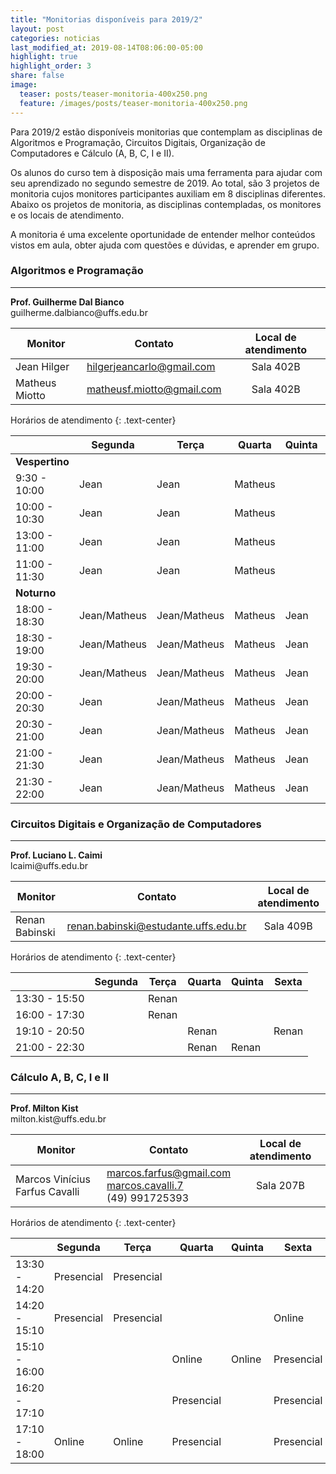```yaml
---
title: "Monitorias disponíveis para 2019/2"
layout: post
categories: noticias
last_modified_at: 2019-08-14T08:06:00-05:00
highlight: true
highlight_order: 3
share: false
image:
  teaser: posts/teaser-monitoria-400x250.png
  feature: /images/posts/teaser-monitoria-400x250.png
---
```


Para 2019/2 estão disponíveis monitorias que contemplam as disciplinas de Algoritmos e Programação, Circuitos Digitais, Organização de Computadores e Cálculo (A, B, C, I e II).

Os alunos do curso tem à disposição mais uma ferramenta para ajudar com seu aprendizado no segundo semestre de 2019. Ao total, são 3 projetos de monitoria cujos monitores participantes auxiliam em 8 disciplinas diferentes. Abaixo os projetos de monitoria, as disciplinas contempladas, os monitores e os locais de atendimento.

A monitoria é uma excelente oportunidade de entender melhor conteúdos vistos em aula, obter ajuda com questões e dúvidas, e aprender em grupo.

<div class="alert alert-dark breath-top" role="alert">
  <h3 class="alert-heading">Algoritmos e Programação</h3>
  <hr />
  <span><strong>Prof. Guilherme Dal Bianco</strong><br /><i class="fa fa-envelope-open-o"></i> guilherme.dalbianco@uffs.edu.br</span>
</div>

|             Monitor            |                            Contato                               |  Local de atendimento |
|--------------------------------|------------------------------------------------------------------|:---------------------:|
| Jean Hilger                    | <i class="fa fa-envelope-open-o" title="E-mail"></i> [hilgerjeancarlo@gmail.com](mailto:hilgerjeancarlo@gmail.com)    | Sala 402B |
| Matheus Miotto                 | <i class="fa fa-envelope-open-o" title="E-mail"></i> [matheusf.miotto@gmail.com](mailto:matheusf.miotto@gmail.com)    | Sala 402B |

Horários de atendimento
{: .text-center}

|               |  Segunda |  Terça    | Quarta  | Quinta   | Sexta  |
|---------------|----------------|-----------------|-----------|---------|---------|
|                    **Vespertino**   |
|  9:30 - 10:00 |   Jean         |   Jean          |  Matheus  |         |         |
| 10:00 - 10:30 |   Jean         |   Jean          |  Matheus  |         |         |
| 13:00 - 11:00 |   Jean         |   Jean          |  Matheus  |         |         |
| 11:00 - 11:30 |   Jean         |   Jean          |  Matheus  |         |         |
|                    **Noturno**   |
| 18:00 - 18:30 |  Jean/Matheus  |  Jean/Matheus   |  Matheus  |  Jean   |   Jean  |
| 18:30 - 19:00 |  Jean/Matheus  |  Jean/Matheus   |  Matheus  |  Jean   |   Jean  |
| 19:30 - 20:00 |  Jean/Matheus  |  Jean/Matheus   |  Matheus  |  Jean   |   Jean  |
| 20:00 - 20:30 |  Jean          |  Jean/Matheus   |  Matheus  |  Jean   |   Jean  |
| 20:30 - 21:00 |  Jean          |  Jean/Matheus   |  Matheus  |  Jean   |   Jean  |
| 21:00 - 21:30 |  Jean          |  Jean/Matheus   |  Matheus  |  Jean   |   Jean  |
| 21:30 - 22:00 |  Jean          |  Jean/Matheus   |  Matheus  |  Jean   |   Jean  |


<div class="alert alert-dark breath-top" role="alert">
  <h3 class="alert-heading">Circuitos Digitais e Organização de Computadores</h3>
  <hr />
  <span><strong>Prof. Luciano L. Caimi</strong><br /><i class="fa fa-envelope-open-o"></i> lcaimi@uffs.edu.br</span>
</div>

|             Monitor            |                            Contato                               |  Local de atendimento |
|--------------------------------|------------------------------------------------------------------|:---------------------:|
| Renan Babinski                 | <i class="fa fa-envelope-open-o" title="E-mail"></i> [renan.babinski@estudante.uffs.edu.br](mailto:renan.babinski@estudante.uffs.edu.br)    | Sala 409B |

Horários de atendimento
{: .text-center}

|               |  Segunda |  Terça    | Quarta  | Quinta   | Sexta  |
|---------------|----------|-----------|---------|----------|--------|
| 13:30 - 15:50 |          |  Renan    |         |          |        |
| 16:00 - 17:30 |          |  Renan    |         |          |        |
| 19:10 - 20:50 |          |           |  Renan  |          | Renan  |
| 21:00 - 22:30 |          |           |  Renan  |  Renan   |        |


<div class="alert alert-dark breath-top" role="alert">
  <h3 class="alert-heading">Cálculo A, B, C, I e II</h3>
  <hr />
  <span><strong>Prof. Milton Kist</strong><br /><i class="fa fa-envelope-open-o"></i> milton.kist@uffs.edu.br</span>
</div>

|             Monitor            |                            Contato                               |  Local de atendimento |
|--------------------------------|------------------------------------------------------------------|:---------------------:|
| Marcos Vinícius Farfus Cavalli | <i class="fa fa-envelope-open-o" title="E-mail"></i> [marcos.farfus@gmail.com](mailto:marcos.farfus@gmail.com)<br><i class="fa fa-facebook" title="Facebook"></i> [marcos.cavalli.7](https://facebook.com/marcos.cavalli.7)<br /><i class="fa fa-whatsapp" title="Whatsapp"></i> (49) 991725393 | Sala 207B |

Horários de atendimento
{: .text-center}

|               |  Segunda    |  Terça     | Quarta     | Quinta   | Sexta      |
|---------------|-------------|------------|------------|----------|------------|
| 13:30 - 14:20 | Presencial  | Presencial |            |          |            |
| 14:20 - 15:10 | Presencial  | Presencial |            |          | Online     |
| 15:10 - 16:00 |             |            | Online     |  Online  | Presencial |
| 16:20 - 17:10 |             |            | Presencial |          | Presencial |
| 17:10 - 18:00 | Online      | Online     | Presencial |          | Presencial |
